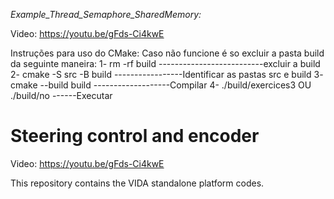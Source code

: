*Example_Thread_Semaphore_SharedMemory:*

Video: https://youtu.be/gFds-Ci4kwE

Instruções para uso do CMake:
Caso não funcione é so excluir a pasta build da seguinte maneira:
1- rm -rf build --------------------------excluir a build
2- cmake -S src -B build -----------------Identificar as pastas src e build
3- cmake --build build -------------------Compilar
4- ./build/exercices3 OU ./build/no ------Executar

# Steering control and encoder

Video: https://youtu.be/gFds-Ci4kwE

This repository contains the VIDA standalone platform codes.
